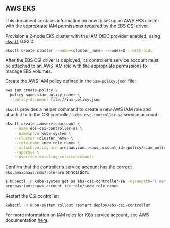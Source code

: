 ## AWS EKS

This document contains information on how to set up an AWS EKS cluster with the
appropriate IAM permissions required by the EBS CSI driver.

Provision a 2-node EKS cluster with the IAM OIDC provider enabled, using
[`eksctl`](https://eksctl.io/introduction/) 0.92.0:

```sh
eksctl create cluster --name=<cluster_name> --nodes=2 --with-oidc
```

After the EBS CSI driver is deployed, its controller's service account must be
attached to an AWS IAM role with the appropriate permissions to manage EBS
volumes.

Create the AWS IAM policy defined in the `iam-policy.json` file:

```sh
aws iam create-policy \
  policy-name <iam_policy_name> \
  --policy-document file://iam-policy.json
```

`eksctl` provides a helper command to create a new AWS IAM role and attach it to
to the CSI controller's `ebs-csi-controller-sa` service account:

```sh
eksctl create iamserviceaccount \
    --name ebs-csi-controller-sa \
    --namespace kube-system \
    --cluster <cluster_name> \
    --role-name <new_role_name> \
    --attach-policy-arn arn:aws:iam::<aws_account_id>:policy/<iam_policy_name> \
    --approve \
    --override-existing-serviceaccounts
```

Confirm that the controller's service account has the correct
`eks.amazonaws.com/role-arn` annotation:

```sh
$ kubectl -n kube-system get sa ebs-csi-controller-sa -ojsonpath='{.metadata.annotations.eks\.amazonaws\.com/role-arn}'
arn:aws:iam::<aws_account_id>:role/<new_role_name>
```

Restart the CSI controller:

```sh
kubectl -n kube-system rollout restart deploy/ebs-csi-controller
```

For more information on IAM roles for K8s service account, see AWS documentation
[here](https://docs.aws.amazon.com/eks/latest/userguide/iam-roles-for-service-accounts.html).
